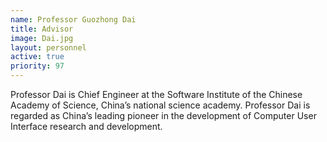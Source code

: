 ```yaml
---
name: Professor Guozhong Dai 
title: Advisor
image: Dai.jpg
layout: personnel
active: true
priority: 97
---
```

Professor Dai is Chief Engineer at the Software Institute of the Chinese Academy of Science, China’s national science academy.  Professor Dai is regarded as China’s leading pioneer in the development of Computer User Interface research and development.
